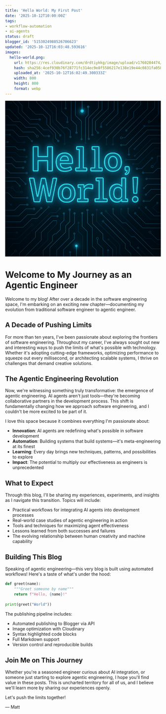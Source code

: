 ```yaml
---
title: 'Hello World: My First Post'
date: '2025-10-12T10:00:00Z'
tags:
- workflow-automation
- ai-agents
status: draft
blogger_id: '5153024988526706623'
updated: '2025-10-12T16:03:48.593616'
images:
  hello-world.png:
    url: https://res.cloudinary.com/drdtiykkg/image/upload/v1760284474/blog-posts/hello-world/hello-world.webp
    hash: sha256:4cef930b76f28771fc314ec9e8f5586217e138e19e44c0831fa058606c0e3ecd
    uploaded_at: '2025-10-12T16:02:49.300333Z'
    width: 800
    height: 800
    format: webp
---
```

![Hello World](hello-world.png)

# Welcome to My Journey as an Agentic Engineer

Welcome to my blog! After over a decade in the software engineering space, I'm embarking on an exciting new chapter—documenting my evolution from traditional software engineer to agentic engineer.

## A Decade of Pushing Limits

For more than ten years, I've been passionate about exploring the frontiers of software engineering. Throughout my career, I've always sought out new and interesting ways to push the limits of what's possible with technology. Whether it's adopting cutting-edge frameworks, optimizing performance to squeeze out every millisecond, or architecting scalable systems, I thrive on challenges that demand creative solutions.

## The Agentic Engineering Revolution

Now, we're witnessing something truly transformative: the emergence of agentic engineering. AI agents aren't just tools—they're becoming collaborative partners in the development process. This shift is fundamentally changing how we approach software engineering, and I couldn't be more excited to be part of it.

I love this space because it combines everything I'm passionate about:
- **Innovation**: AI agents are redefining what's possible in software development
- **Automation**: Building systems that build systems—it's meta-engineering at its finest
- **Learning**: Every day brings new techniques, patterns, and possibilities to explore
- **Impact**: The potential to multiply our effectiveness as engineers is unprecedented

## What to Expect

Through this blog, I'll be sharing my experiences, experiments, and insights as I navigate this transition. Topics will include:

- Practical workflows for integrating AI agents into development processes
- Real-world case studies of agentic engineering in action
- Tools and techniques for maximizing agent effectiveness
- Lessons learned from both successes and failures
- The evolving relationship between human creativity and machine capability

## Building This Blog

Speaking of agentic engineering—this very blog is built using automated workflows! Here's a taste of what's under the hood:

```python
def greet(name):
    """Greet someone by name"""
    return f"Hello, {name}!"

print(greet("World"))
```

The publishing pipeline includes:
- Automated publishing to Blogger via API
- Image optimization with Cloudinary
- Syntax highlighted code blocks
- Full Markdown support
- Version control and reproducible builds

## Join Me on This Journey

Whether you're a seasoned engineer curious about AI integration, or someone just starting to explore agentic engineering, I hope you'll find value in these posts. This is uncharted territory for all of us, and I believe we'll learn more by sharing our experiences openly.

Let's push the limits together!

— Matt
